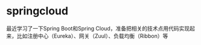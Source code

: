 # springcloud
最近学习了一下Spring Boot和Spring Cloud，准备把相关的技术点用代码实现起来，比如注册中心（Eureka）、网关（Zuul）、负载均衡（Ribbon）等
